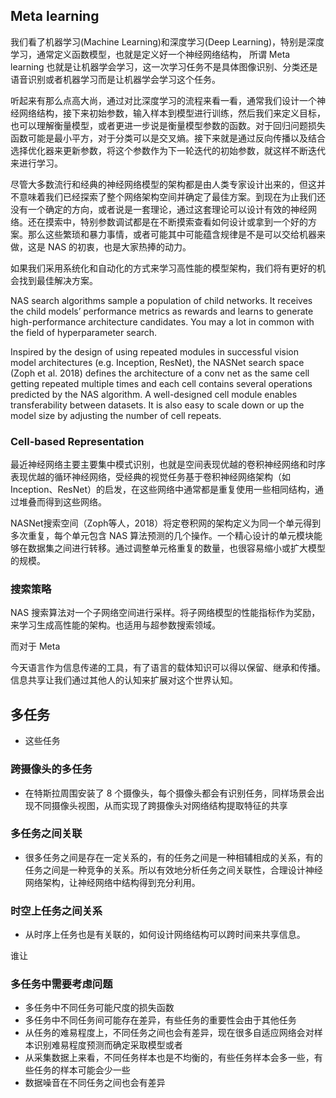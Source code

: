 ## Meta learning
我们看了机器学习(Machine Learning)和深度学习(Deep Learning)，特别是深度学习，通常定义函数模型，也就是定义好一个神经网络结构，
所谓 Meta learning 也就是让机器学会学习，这一次学习任务不是具体图像识别、分类还是语音识别或者机器学习而是让机器学会学习这个任务。

听起来有那么点高大尚，通过对比深度学习的流程来看一看，通常我们设计一个神经网络结构，接下来初始参数，输入样本到模型进行训练，然后我们来定义目标，也可以理解衡量模型，或者更进一步说是衡量模型参数的函数。对于回归问题损失函数可能是最小平方，对于分类可以是交叉熵。接下来就是通过反向传播以及结合选择优化器来更新参数，将这个参数作为下一轮迭代的初始参数，就这样不断迭代来进行学习。


尽管大多数流行和经典的神经网络模型的架构都是由人类专家设计出来的，但这并不意味着我们已经探索了整个网络架构空间并确定了最佳方案。到现在为止我们还没有一个确定的方向，或者说是一套理论，通过这套理论可以设计有效的神经网络。还在摸索中，特别参数调试都是在不断摸索查看如何设计或拿到一个好的方案。那么这些繁琐和暴力事情，或者可能其中可能蕴含规律是不是可以交给机器来做，这是 NAS 的初衷，也是大家热捧的动力。

如果我们采用系统化和自动化的方式来学习高性能的模型架构，我们将有更好的机会找到最佳解决方案。

NAS search algorithms sample a population of child networks. It receives the child models’ performance metrics as rewards and learns to generate high-performance architecture candidates. You may a lot in common with the field of hyperparameter search.

Inspired by the design of using repeated modules in successful vision model architectures (e.g. Inception, ResNet), the NASNet search space (Zoph et al. 2018) defines the architecture of a conv net as the same cell getting repeated multiple times and each cell contains several operations predicted by the NAS algorithm. A well-designed cell module enables transferability between datasets. It is also easy to scale down or up the model size by adjusting the number of cell repeats.

### Cell-based Representation
最近神经网络主要主要集中模式识别，也就是空间表现优越的卷积神经网络和时序表现优越的循环神经网络，受经典的视觉任务基于卷积神经网络架构（如Inception、ResNet）的启发，在这些网络中通常都是重复使用一些相同结构，通过堆叠而得到这些网络。

NASNet搜索空间（Zoph等人，2018）将定卷积网的架构定义为同一个单元得到多次重复，每个单元包含 NAS 算法预测的几个操作。一个精心设计的单元模块能够在数据集之间进行转移。通过调整单元格重复的数量，也很容易缩小或扩大模型的规模。

### 搜索策略
NAS 搜索算法对一个子网络空间进行采样。将子网络模型的性能指标作为奖励，来学习生成高性能的架构。也适用与超参数搜索领域。


而对于 Meta

今天语言作为信息传递的工具，有了语言的载体知识可以得以保留、继承和传播。信息共享让我们通过其他人的认知来扩展对这个世界认知。


## 多任务
- 这些任务

### 跨摄像头的多任务
- 在特斯拉周围安装了 8 个摄像头，每个摄像头都会有识别任务，同样场景会出现不同摄像头视图，从而实现了跨摄像头对网络结构提取特征的共享
### 多任务之间关联
- 很多任务之间是存在一定关系的，有的任务之间是一种相辅相成的关系，有的任务之间是一种竞争的关系。所以有效地分析任务之间关联性，合理设计神经网络架构，让神经网络中结构得到充分利用。
### 时空上任务之间关系
- 从时序上任务也是有关联的，如何设计网络结构可以跨时间来共享信息。

谁让



### 多任务中需要考虑问题
- 多任务中不同任务可能尺度的损失函数
- 多任务中不同任务间可能存在差异，有些任务的重要性会由于其他任务
- 从任务的难易程度上，不同任务之间也会有差异，现在很多自适应网络会对样本识别难易程度预测而确定采取模型或者
- 从采集数据上来看，不同任务样本也是不均衡的，有些任务样本会多一些，有些任务的样本可能会少一些
- 数据噪音在不同任务之间也会有差异